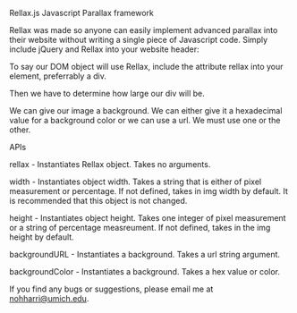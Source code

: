 Rellax.js
Javascript Parallax framework

Rellax was made so anyone can easily implement advanced parallax into their website without writing a single piece of Javascript code. Simply include jQuery and Rellax into your website header:

<head>
	<script src="jquery.js"></script>
	<script src="Rellax.js"></script>
</head>

To say our DOM object will use Rellax, include the attribute rellax into your element, preferrably a div.

<div rellax></div>

Then we have to determine how large our div will be.

<div rellax width="100%" height="500px"></div>

We can give our image a background. We can either give it a hexadecimal value for a background color or we can use a url. We must use one or the other.

<div rellax backgroundColor="#1d1d1d"></div>
<div rellax backgroundURL="url/image.jpg"></div>


APIs

rellax     - Instantiates Rellax object. Takes no arguments.

width      - Instantiates object width. Takes a string that is either of pixel measurement or percentage.  If not defined, takes in img width by default. It is recommended that this object is not changed.

height     - Instantiates object height. Takes one integer of pixel measurement or a string of percentage measreument. If not defined, takes in the img height by default.

backgroundURL - Instantiates a background. Takes a url string argument.

backgroundColor - Instantiates a background. Takes a hex value or color.

If you find any bugs or suggestions, please email me at nohharri@umich.edu.
